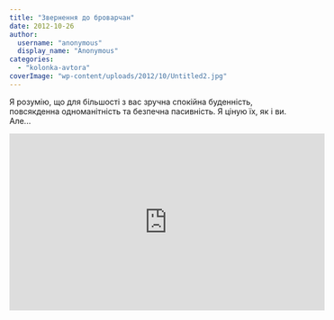 ```yaml
---
title: "Звернення до броварчан"
date: 2012-10-26
author: 
  username: "anonymous"
  display_name: "Anonymous"
categories: 
  - "kolonka-avtora"
coverImage: "wp-content/uploads/2012/10/Untitled2.jpg"
---
```


Я розумію, що для більшості з вас зручна спокійна буденність, повсякденна одноманітність та безпечна пасивність. Я ціную їх, як і ви. Але...

<iframe width="560" height="315" src="http://www.youtube.com/embed/Y6poU0BsHPc" frameborder="0" allowfullscreen></iframe>
